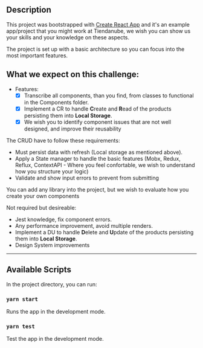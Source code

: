## Description
This project was bootstrapped with [Create React App](https://github.com/facebook/create-react-app)
and it's an example app/project that you might work at Tiendanube, we wish you can show us your skills and your knowledge on these aspects.

The project is set up with a basic architecture so you can focus into the most important features.

## What we expect on this challenge:
- Features:
  - [X] Transcribe all components, than you find, from classes to functional in the Components folder.
  - [X] Implement a CR to handle **C**reate and **R**ead of the products persisting them into **Local Storage**.
  - [X] We wish you to identify component issues that are not well designed, and improve their reusability

The CRUD have to follow these requirements:
- Must persist data with refresh (Local storage as mentioned above).
- Apply a State manager to handle the basic features (Mobx, Redux, Reflux, ContextAPI - Where you feel confortable, we wish to understand how you structure your logic)
- Validate and show input errors to prevent from submitting 

You can add any library into the project, but we wish to evaluate how you create your own components

Not required but desireable:
- Jest knowledge, fix component errors.
- Any performance improvement, avoid multiple renders.
- Implement a DU to handle **D**elete and **U**pdate of the products persisting them into **Local Storage**.
- Design System improvements

---

## Available Scripts

In the project directory, you can run:

### `yarn start`

Runs the app in the development mode.<br>

### `yarn test`

Test the app in the development mode.<br>

